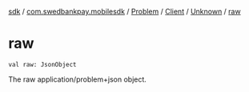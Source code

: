 [sdk](../../../../index.md) / [com.swedbankpay.mobilesdk](../../../index.md) / [Problem](../../index.md) / [Client](../index.md) / [Unknown](index.md) / [raw](./raw.md)

# raw

`val raw: JsonObject`

The raw application/problem+json object.

